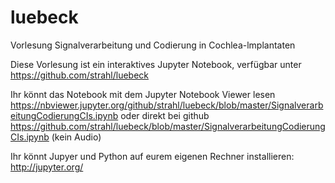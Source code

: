 # luebeck
Vorlesung Signalverarbeitung und Codierung in Cochlea-lmplantaten

Diese Vorlesung ist ein interaktives Jupyter Notebook, verfügbar unter https://github.com/strahl/luebeck

Ihr könnt das Notebook mit dem Jupyter Notebook Viewer lesen https://nbviewer.jupyter.org/github/strahl/luebeck/blob/master/SignalverarbeitungCodierungCIs.ipynb oder direkt bei github https://github.com/strahl/luebeck/blob/master/SignalverarbeitungCodierungCIs.ipynb (kein Audio)

Ihr könnt Jupyer und Python auf eurem eigenen Rechner installieren: http://jupyter.org/
